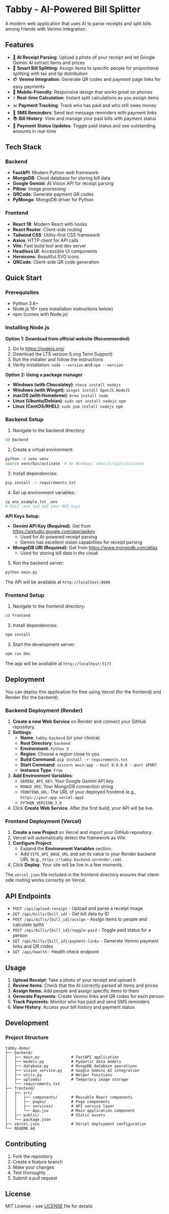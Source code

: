 # Tabby - AI-Powered Bill Splitter

A modern web application that uses AI to parse receipts and split bills among friends with Venmo integration.

## Features

- 📸 **AI Receipt Parsing**: Upload a photo of your receipt and let Google Gemini AI extract items and prices
- 👥 **Smart Bill Splitting**: Assign items to specific people for proportional splitting with tax and tip distribution
- 💳 **Venmo Integration**: Generate QR codes and payment page links for easy payments
- 📱 **Mobile-Friendly**: Responsive design that works great on phones
- ⚡ **Real-time Calculation**: Instant split calculations as you assign items
- 📊 **Payment Tracking**: Track who has paid and who still owes money
- 📱 **SMS Reminders**: Send text message reminders with payment links
- 📚 **Bill History**: View and manage your past bills with payment status
- 🔄 **Payment Status Updates**: Toggle paid status and see outstanding amounts in real-time

## Tech Stack

### Backend

- **FastAPI**: Modern Python web framework
- **MongoDB**: Cloud database for storing bill data
- **Google Gemini**: AI Vision API for receipt parsing
- **Pillow**: Image processing
- **QRCode**: Generate payment QR codes
- **PyMongo**: MongoDB driver for Python

### Frontend

- **React 18**: Modern React with hooks
- **React Router**: Client-side routing
- **Tailwind CSS**: Utility-first CSS framework
- **Axios**: HTTP client for API calls
- **Vite**: Fast build tool and dev server
- **Headless UI**: Accessible UI components
- **Heroicons**: Beautiful SVG icons
- **QRCode**: Client-side QR code generation

## Quick Start

### Prerequisites

- Python 3.8+
- Node.js 16+ (see installation instructions below)
- npm (comes with Node.js)

### Installing Node.js

**Option 1: Download from official website (Recommended)**

1. Go to https://nodejs.org/
2. Download the LTS version (Long Term Support)
3. Run the installer and follow the instructions
4. Verify installation: `node --version` and `npm --version`

**Option 2: Using a package manager**

- **Windows (with Chocolatey)**: `choco install nodejs`
- **Windows (with Winget)**: `winget install OpenJS.NodeJS`
- **macOS (with Homebrew)**: `brew install node`
- **Linux (Ubuntu/Debian)**: `sudo apt install nodejs npm`
- **Linux (CentOS/RHEL)**: `sudo yum install nodejs npm`

### Backend Setup

1. Navigate to the backend directory:

```bash
cd backend
```

2. Create a virtual environment:

```bash
python -m venv venv
source venv/bin/activate  # On Windows: venv\Scripts\activate
```

3. Install dependencies:

```bash
pip install -r requirements.txt
```

4. Set up environment variables:

```bash
cp env_example.txt .env
# Edit .env and add your API keys
```

**API Keys Setup:**

- **Gemini API Key (Required)**: Get from https://aistudio.google.com/app/apikey
  - Used for AI-powered receipt parsing
  - Gemini has excellent vision capabilities for receipt parsing
- **MongoDB URI (Required)**: Get from https://www.mongodb.com/atlas
  - Used for storing bill data in the cloud

5. Run the backend server:

```bash
python main.py
```

The API will be available at `http://localhost:8000`

### Frontend Setup

1. Navigate to the frontend directory:

```bash
cd frontend
```

2. Install dependencies:

```bash
npm install
```

3. Start the development server:

```bash
npm run dev
```

The app will be available at `http://localhost:5173`

## Deployment

You can deploy this application for free using Vercel (for the frontend) and Render (for the backend).

### Backend Deployment (Render)

1.  **Create a new Web Service** on Render and connect your GitHub repository.
2.  **Settings**:
    - **Name**: `tabby-backend` (or your choice)
    - **Root Directory**: `backend`
    - **Environment**: `Python 3`
    - **Region**: Choose a region close to you.
    - **Build Command**: `pip install -r requirements.txt`
    - **Start Command**: `uvicorn main:app --host 0.0.0.0 --port $PORT`
    - **Instance Type**: `Free`
3.  **Add Environment Variables**:
    - `GEMINI_API_KEY`: Your Google Gemini API key.
    - `MONGO_URI`: Your MongoDB connection string.
    - `FRONTEND_URL`: The URL of your deployed frontend (e.g., `https://your-app.vercel.app`).
    - `PYTHON_VERSION`: `3.9`
4.  Click **Create Web Service**. After the first build, your API will be live.

### Frontend Deployment (Vercel)

1.  **Create a new Project** on Vercel and import your GitHub repository.
2.  Vercel will automatically detect the framework as Vite.
3.  **Configure Project**:
    - Expand the **Environment Variables** section.
    - Add `VITE_API_BASE_URL` and set its value to your Render backend URL (e.g., `https://tabby-backend.onrender.com`).
4.  Click **Deploy**. Your site will be live in a few moments.

The `vercel.json` file included in the frontend directory ensures that client-side routing works correctly on Vercel.

## API Endpoints

- `POST /api/upload-receipt` - Upload and parse a receipt image
- `GET /api/bills/{bill_id}` - Get bill data by ID
- `POST /api/bills/{bill_id}/assign` - Assign items to people and calculate splits
- `POST /api/bills/{bill_id}/toggle-paid` - Toggle paid status for a person
- `GET /api/bills/{bill_id}/payment-links` - Generate Venmo payment links and QR codes
- `GET /api/health` - Health check endpoint

## Usage

1. **Upload Receipt**: Take a photo of your receipt and upload it
2. **Review Items**: Check that the AI correctly parsed all items and prices
3. **Assign Items**: Add people and assign specific items to them
4. **Generate Payments**: Create Venmo links and QR codes for each person
5. **Track Payments**: Monitor who has paid and send SMS reminders
6. **View History**: Access your bill history and payment status

## Development

### Project Structure

```
tabby-demo/
├── backend/
│   ├── main.py              # FastAPI application
│   ├── models.py            # Pydantic data models
│   ├── database.py          # MongoDB database operations
│   ├── vision_service.py    # Google Gemini AI integration
│   ├── utils.py             # Helper functions
│   ├── uploads/             # Temporary image storage
│   └── requirements.txt
├── frontend/
│   ├── src/
│   │   ├── components/      # Reusable React components
│   │   ├── pages/           # Page components
│   │   ├── services/        # API service layer
│   │   └── App.jsx          # Main application component
│   ├── public/              # Static assets
│   └── package.json
├── vercel.json              # Vercel deployment configuration
└── README.md
```

## Contributing

1. Fork the repository
2. Create a feature branch
3. Make your changes
4. Test thoroughly
5. Submit a pull request

## License

MIT License - see [LICENSE](LICENSE) file for details
